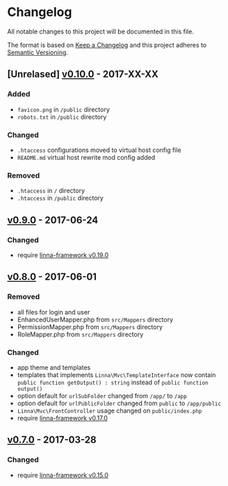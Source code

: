 
# Changelog

All notable changes to this project will be documented in this file.

The format is based on [Keep a Changelog](http://keepachangelog.com/) 
and this project adheres to [Semantic Versioning](http://semver.org/).

## [Unrelased] [v0.10.0](https://github.com/s3b4stian/linna-app/compare/v0.9.0...v0.10.0) - 2017-XX-XX

### Added
* `favicon.png` in `/public` directory
* `robots.txt` in `/public` directory

### Changed
* `.htaccess` configurations moved to virtual host config file
* `README.md` virtual host rewrite mod config added

### Removed
* `.htaccess` in `/` directory
* `.htaccess` in `/public` directory

## [v0.9.0](https://github.com/s3b4stian/linna-app/compare/v0.8.0...v0.9.0) - 2017-06-24

### Changed
* require [linna-framework v0.19.0](https://github.com/s3b4stian/linna-framework/releases/tag/v0.19.0)

## [v0.8.0](https://github.com/s3b4stian/linna-app/compare/v0.7.0...v0.8.0) - 2017-06-01

### Removed
* all files for login and user
* EnhancedUserMapper.php from `src/Mappers` directory
* PermissionMapper.php from `src/Mappers` directory
* RoleMapper.php from `src/Mappers` directory

### Changed
* app theme and templates
* templates that implements `Linna\Mvc\TemplateInterface` now contain `public function getOutput() : string` instead of `public function output()`
* option default for `urlSubFolder` changed from `/app/` to `/app`
* option default for `urlPublicFolder` changed from `public` to `/app/public`
* `Linna\Mvc\FrontController` usage changed on `public/index.php`
* require [linna-framework v0.17.0](https://github.com/s3b4stian/linna-framework/releases/tag/v0.17.0)

## [v0.7.0](https://github.com/s3b4stian/linna-app/compare/v0.6.1...v0.7.0) - 2017-03-28

### Changed
* require [linna-framework v0.15.0](https://github.com/s3b4stian/linna-framework/releases/tag/v0.15.0)

